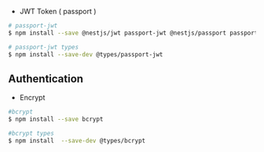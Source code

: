 
- JWT Token ( passport )

```bash
# passport-jwt
$ npm install --save @nestjs/jwt passport-jwt @nestjs/passport passport

# passport-jwt types
$ npm install --save-dev @types/passport-jwt
```

## Authentication

- Encrypt

```bash
#bcrypt
$ npm install --save bcrypt

#bcrypt types
$ npm install  --save-dev @types/bcrypt
```
